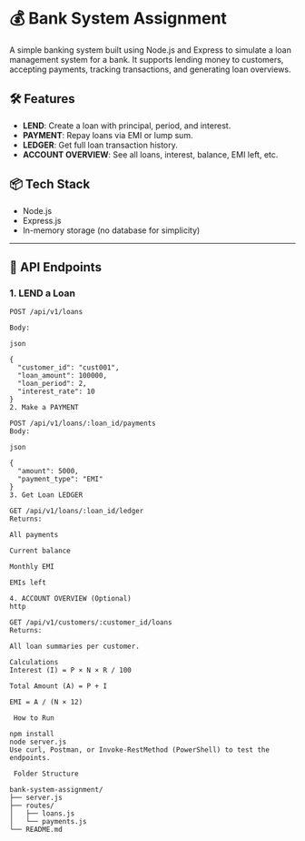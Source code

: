 # 💰 Bank System Assignment

A simple banking system built using Node.js and Express to simulate a loan management system for a bank. It supports lending money to customers, accepting payments, tracking transactions, and generating loan overviews.

## 🛠 Features

- **LEND**: Create a loan with principal, period, and interest.
- **PAYMENT**: Repay loans via EMI or lump sum.
- **LEDGER**: Get full loan transaction history.
- **ACCOUNT OVERVIEW**: See all loans, interest, balance, EMI left, etc.

## 📦 Tech Stack

- Node.js
- Express.js
- In-memory storage (no database for simplicity)

---

## 📌 API Endpoints

### 1. **LEND a Loan**

```http
POST /api/v1/loans

Body:

json

{
  "customer_id": "cust001",
  "loan_amount": 100000,
  "loan_period": 2,
  "interest_rate": 10
}
2. Make a PAYMENT

POST /api/v1/loans/:loan_id/payments
Body:

json

{
  "amount": 5000,
  "payment_type": "EMI"
}
3. Get Loan LEDGER

GET /api/v1/loans/:loan_id/ledger
Returns:

All payments

Current balance

Monthly EMI

EMIs left

4. ACCOUNT OVERVIEW (Optional)
http

GET /api/v1/customers/:customer_id/loans
Returns:

All loan summaries per customer.

Calculations
Interest (I) = P × N × R / 100

Total Amount (A) = P + I

EMI = A / (N × 12)

 How to Run

npm install
node server.js
Use curl, Postman, or Invoke-RestMethod (PowerShell) to test the endpoints.

 Folder Structure

bank-system-assignment/
├── server.js
├── routes/
│   ├── loans.js
│   └── payments.js
└── README.md
